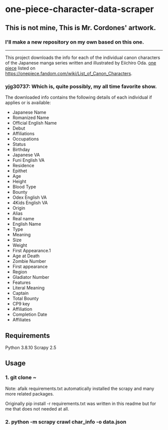 # one-piece-character-data-scraper
## This is not mine, This is Mr. Cordones' artwork.

### I'll make a new repository on my own based on this one.  
---
This project downloads the info for each of the individual canon characters of the Japanese manga series written and illustrated by Eiichiro Oda. [one piece](https://en.wikipedia.org/wiki/One_Piece) listed on https://onepiece.fandom.com/wiki/List_of_Canon_Characters.

### yjg30737: Which is, quite possibly, my all time favorite show.

The downloaded info contains the following details of each individual if applies or is available:
- Japanese Name
- Romanized Name
- Official English Name
- Debut
- Affiliations
- Occupations
- Status
- Birthday
- Japanese VA
- Funi English VA
- Residence
- Epithet
- Age
- Height
- Blood Type
- Bounty
- Odex English VA
- 4Kids English VA
- Origin
- Alias
- Real name
- English Name
- Type
- Meaning
- Size
- Weight
- First Appearance.1
- Age at Death
- Zombie Number
- First appearance
- Region
- Gladiator Number
- Features
- Literal Meaning
- Captain
- Total Bounty
- CP9 key
- Affiliation
- Completion Date
- Affiliates

## Requirements
Python 3.8.10
Scrapy 2.5

## Usage
### 1. git clone ~

Note: afaik requirements.txt automatically installed the scrapy and many more related packages.

Originally pip install -r requirements.txt was written in this readme but for me that does not needed at all.

### 2. python -m scrapy crawl char_info -o data.json
